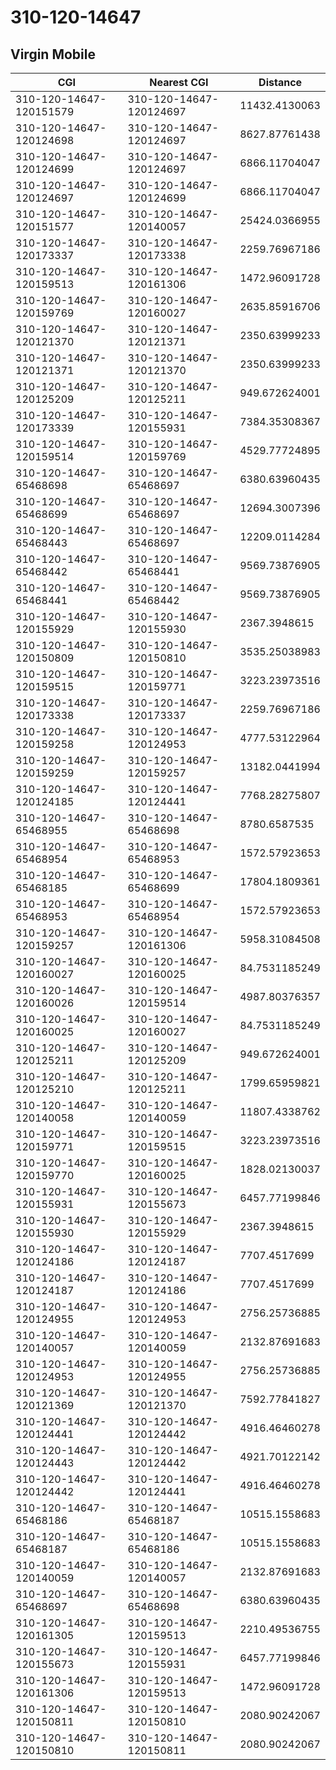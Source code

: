 # 310-120-14647
## Virgin Mobile


| CGI | Nearest CGI | Distance |
|-----|-------------|----------|
| 310-120-14647-120151579 | 310-120-14647-120124697 | 11432.4130063 |
| 310-120-14647-120124698 | 310-120-14647-120124697 | 8627.87761438 |
| 310-120-14647-120124699 | 310-120-14647-120124697 | 6866.11704047 |
| 310-120-14647-120124697 | 310-120-14647-120124699 | 6866.11704047 |
| 310-120-14647-120151577 | 310-120-14647-120140057 | 25424.0366955 |
| 310-120-14647-120173337 | 310-120-14647-120173338 | 2259.76967186 |
| 310-120-14647-120159513 | 310-120-14647-120161306 | 1472.96091728 |
| 310-120-14647-120159769 | 310-120-14647-120160027 | 2635.85916706 |
| 310-120-14647-120121370 | 310-120-14647-120121371 | 2350.63999233 |
| 310-120-14647-120121371 | 310-120-14647-120121370 | 2350.63999233 |
| 310-120-14647-120125209 | 310-120-14647-120125211 | 949.672624001 |
| 310-120-14647-120173339 | 310-120-14647-120155931 | 7384.35308367 |
| 310-120-14647-120159514 | 310-120-14647-120159769 | 4529.77724895 |
| 310-120-14647-65468698 | 310-120-14647-65468697 | 6380.63960435 |
| 310-120-14647-65468699 | 310-120-14647-65468697 | 12694.3007396 |
| 310-120-14647-65468443 | 310-120-14647-65468697 | 12209.0114284 |
| 310-120-14647-65468442 | 310-120-14647-65468441 | 9569.73876905 |
| 310-120-14647-65468441 | 310-120-14647-65468442 | 9569.73876905 |
| 310-120-14647-120155929 | 310-120-14647-120155930 | 2367.3948615 |
| 310-120-14647-120150809 | 310-120-14647-120150810 | 3535.25038983 |
| 310-120-14647-120159515 | 310-120-14647-120159771 | 3223.23973516 |
| 310-120-14647-120173338 | 310-120-14647-120173337 | 2259.76967186 |
| 310-120-14647-120159258 | 310-120-14647-120124953 | 4777.53122964 |
| 310-120-14647-120159259 | 310-120-14647-120159257 | 13182.0441994 |
| 310-120-14647-120124185 | 310-120-14647-120124441 | 7768.28275807 |
| 310-120-14647-65468955 | 310-120-14647-65468698 | 8780.6587535 |
| 310-120-14647-65468954 | 310-120-14647-65468953 | 1572.57923653 |
| 310-120-14647-65468185 | 310-120-14647-65468699 | 17804.1809361 |
| 310-120-14647-65468953 | 310-120-14647-65468954 | 1572.57923653 |
| 310-120-14647-120159257 | 310-120-14647-120161306 | 5958.31084508 |
| 310-120-14647-120160027 | 310-120-14647-120160025 | 84.7531185249 |
| 310-120-14647-120160026 | 310-120-14647-120159514 | 4987.80376357 |
| 310-120-14647-120160025 | 310-120-14647-120160027 | 84.7531185249 |
| 310-120-14647-120125211 | 310-120-14647-120125209 | 949.672624001 |
| 310-120-14647-120125210 | 310-120-14647-120125211 | 1799.65959821 |
| 310-120-14647-120140058 | 310-120-14647-120140059 | 11807.4338762 |
| 310-120-14647-120159771 | 310-120-14647-120159515 | 3223.23973516 |
| 310-120-14647-120159770 | 310-120-14647-120160025 | 1828.02130037 |
| 310-120-14647-120155931 | 310-120-14647-120155673 | 6457.77199846 |
| 310-120-14647-120155930 | 310-120-14647-120155929 | 2367.3948615 |
| 310-120-14647-120124186 | 310-120-14647-120124187 | 7707.4517699 |
| 310-120-14647-120124187 | 310-120-14647-120124186 | 7707.4517699 |
| 310-120-14647-120124955 | 310-120-14647-120124953 | 2756.25736885 |
| 310-120-14647-120140057 | 310-120-14647-120140059 | 2132.87691683 |
| 310-120-14647-120124953 | 310-120-14647-120124955 | 2756.25736885 |
| 310-120-14647-120121369 | 310-120-14647-120121370 | 7592.77841827 |
| 310-120-14647-120124441 | 310-120-14647-120124442 | 4916.46460278 |
| 310-120-14647-120124443 | 310-120-14647-120124442 | 4921.70122142 |
| 310-120-14647-120124442 | 310-120-14647-120124441 | 4916.46460278 |
| 310-120-14647-65468186 | 310-120-14647-65468187 | 10515.1558683 |
| 310-120-14647-65468187 | 310-120-14647-65468186 | 10515.1558683 |
| 310-120-14647-120140059 | 310-120-14647-120140057 | 2132.87691683 |
| 310-120-14647-65468697 | 310-120-14647-65468698 | 6380.63960435 |
| 310-120-14647-120161305 | 310-120-14647-120159513 | 2210.49536755 |
| 310-120-14647-120155673 | 310-120-14647-120155931 | 6457.77199846 |
| 310-120-14647-120161306 | 310-120-14647-120159513 | 1472.96091728 |
| 310-120-14647-120150811 | 310-120-14647-120150810 | 2080.90242067 |
| 310-120-14647-120150810 | 310-120-14647-120150811 | 2080.90242067 |
